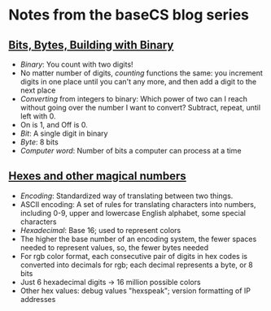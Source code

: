 # Notes from the baseCS blog series

## [Bits, Bytes, Building with Binary](https://medium.com/basecs/bits-bytes-building-with-binary-13cb4289aafa)
- _Binary_: You count with two digits! 
- No matter number of digits, _counting_ functions the same: you increment digits in one place until you can't any more, and then add a digit to the next place 
- _Converting_ from integers to binary: Which power of two can I reach without going over the number I want to convert? Subtract, repeat, until left with 0. 
- On is 1, and Off is 0. 
- _Bit_: A single digit in binary 
- _Byte_: 8 bits 
- _Computer word_: Number of bits a computer can process at a time 

## [Hexes and other magical numbers](https://medium.com/basecs/hexs-and-other-magical-numbers-9785bc26b7ee)
- _Encoding_: Standardized way of translating between two things. 
- ASCII encoding: A set of rules for translating characters into numbers, including 0-9, upper and lowercase English alphabet, some special characters
- _Hexadecimal_: Base 16; used to represent colors
- The higher the base number of an encoding system, the fewer spaces needed to represent values, so, the fewer bytes needed 
- For rgb color format, each consecutive pair of digits in hex codes is converted into decimals for rgb; each decimal represents a byte, or 8 bits 
- Just 6 hexadecimal digits -> 16 million possible colors 
- Other hex values: debug values "hexspeak"; version formatting of IP addresses 